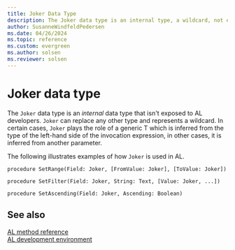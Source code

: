 ```yaml
---
title: Joker Data Type
description: The Joker data type is an internal type, a wildcard, not exposed to AL developers.
author: SusanneWindfeldPedersen
ms.date: 04/26/2024
ms.topic: reference
ms.custom: evergreen
ms.author: solsen
ms.reviewer: solsen
---
```


# Joker data type
 
The `Joker` data type is an *internal* data type that isn't exposed to AL developers. `Joker` can replace any other type and represents a wildcard. In certain cases, `Joker` plays the role of a generic T which is inferred from the type of the left-hand side of the invocation expression, in other cases, it is inferred from another parameter.

The following illustrates examples of how `Joker` is used in AL.

```al
procedure SetRange(Field: Joker, [FromValue: Joker], [ToValue: Joker])
```

```al
procedure SetFilter(Field: Joker, String: Text, [Value: Joker, ...])
```

```al
procedure SetAscending(Field: Joker, Ascending: Boolean)
```

## See also

[AL method reference](../methods-auto/library.md)  
[AL development environment](../devenv-reference-overview.md)  
